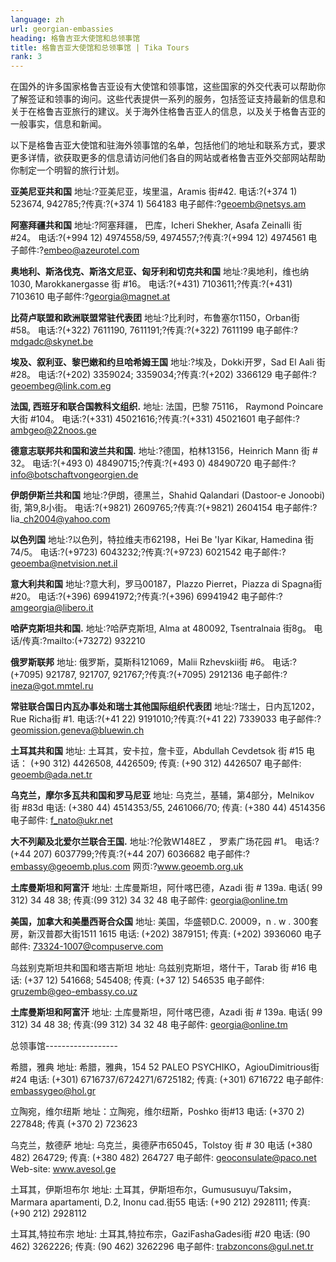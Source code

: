 ```yaml
---
language: zh
url: georgian-embassies
heading: 格鲁吉亚大使馆和总领事馆
title: 格鲁吉亚大使馆和总领事馆 | Tika Tours
rank: 3
---
```

<div class="row content-row"><!-- 897 (1)-->
<div class="col-xs-12 col-sm-6 col-md-6"><!-- 1241 -->

在国外的许多国家格鲁吉亚设有大使馆和领事馆，这些国家的外交代表可以帮助你了解签证和领事的询问。这些代表提供一系列的服务，包括签证支持最新的信息和关于在格鲁吉亚旅行的建议。关于海外住格鲁吉亚人的信息，以及关于格鲁吉亚的一般事实，信息和新闻。

</div>

<div class="col-xs-12 col-sm-6 col-md-6"><!-- 1242 -->

以下是格鲁吉亚大使馆和驻海外领事馆的名单，包括他们的地址和联系方式，要求更多详情，欲获取更多的信息请访问他们各自的网站或者格鲁吉亚外交部网站帮助你制定一个明智的旅行计划。

</div>

</div>

<div class="row content-row"><!-- 898 (2)-->
<div class="col-xs-12"><!-- 1243 ?

格鲁吉亚大使馆-------

</div>

</div>

<div class="row content-row"><!-- 899 (3)-->
<div class="col-xs-12 col-sm-6 col-md-6"><!-- 1244 -->

**亚美尼亚共和国**
地址:?亚美尼亚，埃里温，Aramis 街#42.
电话:?(+374 1) 523674, 942785;?传真:?(+374 1) 564183
电子邮件:?geoemb@netsys.am


**阿塞拜疆共和国**
地址:?阿塞拜疆， 巴库，Icheri Shekher, Asafa Zeinalli 街 #24。
电话:?(+994 12) 4974558/59, 4974557;?传真:?(+994 12) 4974561
电子邮件:?embeo@azeurotel.com


**奥地利、斯洛伐克、斯洛文尼亚、匈牙利和切克共和国**
地址:?奥地利，维也纳1030, Marokkanergasse 街 #16。
电话:?(+431) 7103611;?传真:?(+431) 7103610
电子邮件:?georgia@magnet.at


**比荷卢联盟和欧洲联盟常驻代表团**
地址:?比利时，布鲁塞尔1150，Orban街 #58。 
电话:?(+322) 7611190, 7611191;?传真:?(+322) 7611199
电子邮件:?mdgadc@skynet.be


**埃及、叙利亚、黎巴嫩和约旦哈希姆王国**
地址:?埃及，Dokki开罗，Sad El Aali 街 #28。
电话:?(+202) 3359024; 3359034;?传真:?(+202) 3366129
电子邮件:?geoembeg@link.com.eg


**法国, 西班牙和联合国教科文组织.**
地址: 法国，巴黎 75116， Raymond Poincare大街 #104。
电话:?(+331) 45021616;?传真:?(+331) 45021601
电子邮件:?ambgeo@22noos.ge


**德意志联邦共和国和波兰共和国.**
地址:?德国，柏林13156，Heinrich Mann 街 # 32。
电话:?(+493 0) 48490715;?传真:?(+493 0) 48490720
电子邮件:?info@botschaftvongeorgien.de


**伊朗伊斯兰共和国**
地址:?伊朗，德黑兰，Shahid Qalandari (Dastoor\-e Jonoobi) 街, 第9,8小街。 
电话:?(+9821) 2609765;?传真:?(+9821) 2604154
电子邮件:?lia\_ch2004@yahoo.com


**以色列国**
地址:?以色列，特拉维夫市62198，Hei Be 'Iyar Kikar, Hamedina 街74/5。
电话:?(+9723) 6043232;?传真:?(+9723) 6021542
电子邮件:?geoemba@netvision.net.il


**意大利共和国**
地址:?意大利，罗马00187，Plazzo Pierret，Piazza di Spagna街 #20。
电话:?(+396) 69941972;?传真:?(+396) 69941942
电子邮件:?amgeorgia@libero.it

</div>

<div class="col-xs-12 col-sm-6 col-md-6"><!-- 1245 -->

**哈萨克斯坦共和国.**
地址:?哈萨克斯坦, Alma at 480092, Tsentralnaia 街8g。
电话/传真:?mailto:(+73272) 932210


**俄罗斯联邦**
地址: 俄罗斯，莫斯科121069，Malii Rzhevskii街 #6。
电话:?(+7095) 921787, 921707, 921767;?传真:?(+7095) 2912136
电子邮件:?ineza@got.mmtel.ru


**常驻联合国日内瓦办事处和瑞士其他国际组织代表团**
地址:?瑞士，日内瓦1202， Rue Richa街 #1.
电话:?(+41 22) 9191010;?传真:?(+41 22) 7339033
电子邮件:?geomission.geneva@bluewin.ch


**土耳其共和国**
地址: 土耳其，安卡拉，詹卡亚，Abdullah Cevdetsok 街 #15
电话： (+90 312) 4426508, 4426509; 传真: (+90 312) 4426507
电子邮件: geoemb@ada.net.tr

**乌克兰，摩尔多瓦共和国和罗马尼亚**
地址: 乌克兰，基辅，第4部分，Melnikov 街 #83d 
电话: (+380 44) 4514353/55, 2461066/70; 传真: (+380 44) 4514356
电子邮件: f_nato@ukr.net

**大不列颠及北爱尔兰联合王国.**
地址:?伦敦W148EZ ， 罗素广场花园 #1。
电话:?(+44 207) 6037799;?传真:?(+44 207) 6036682
电子邮件:?embassy@geoemb.plus.com
网页:?www.geoemb.org.uk


**土库曼斯坦和阿富汗**
地址: 土库曼斯坦，阿什喀巴德，Azadi 街 # 139a.
电话( 99 312) 34 48 38; 传真:(99 312) 34 32 48
电子邮件: georgia@online.tm


**美国，加拿大和美墨西哥合众国**
地址: 美国，华盛顿D.C. 20009，n . w . 300套房，新汉普郡大街1511 1615 
电话: (+202) 3879151; 传真: (+202) 3936060
电子邮件: 73324-1007@compuserve.com


乌兹别克斯坦共和国和塔吉斯坦
地址: 乌兹别克斯坦，塔什干，Tarab 街 #16 
电话: (+37 12) 541668; 545408; 传真: (+37 12) 546535
电子邮件: gruzemb@geo-embassy.co.uz



**土库曼斯坦和阿富汗**
地址: 土库曼斯坦，阿什喀巴德，Azadi 街 # 139a.
电话( 99 312) 34 48 38; 传真:(99 312) 34 32 48
电子邮件: georgia@online.tm

</div>

</div>

<div class="row content-row"><!-- 900 (4)-->
<div class="col-xs-12"><!-- 1246 -->

总领事馆------------------

</div>

</div>

<div class="row content-row"><!-- 901 (5)-->
<div class="col-xs-12 col-sm-6 col-md-6"><!-- 1247 -->

希腊，雅典
地址: 希腊，雅典，154 52 PALEO PSYCHIKO，AgiouDimitrious街 #24
电话: (+301) 6716737/6724271/6725182; 传真: (+301) 6716722
电子邮件: embassygeo@hol.gr

立陶宛，维尔纽斯
地址：立陶宛，维尔纽斯，Poshko 街#13
电话: (+370 2) 227848; 传真 (+370 2) 723623


乌克兰，敖德萨
地址: 乌克兰，奥德萨市65045，Tolstoy 街 # 30 
电话 (+380 482) 264729; 传真: (+380 482) 264727
电子邮件: geoconsulate@paco.net Web-site: www.avesol.ge
</div>

<div class="col-xs-12 col-sm-6 col-md-6"><!-- 1248 -->

土耳其，伊斯坦布尔
地址: 土耳其，伊斯坦布尔，Gumususuyu/Taksim，Marmara apartamenti, D.2,  Inonu cad.街55
电话: (+90 212) 2928111; 传真: (+90 212) 2928112


土耳其,特拉布宗
地址: 土耳其,特拉布宗，GaziFashaGadesi街 #20 
电话: (90 462) 3262226; 传真: (90 462) 3262296
电子邮件: trabzoncons@gul.net.tr




</div>

</div>


